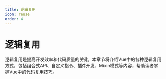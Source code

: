 ```yaml
---
title: 逻辑复用
icon: reuse
order: 4
---
```


# 逻辑复用

逻辑复用是提高开发效率和代码质量的关键。本章节将介绍Vue中的各种逻辑复用方式，包括组合式API、自定义指令、插件开发、Mixin模式等内容，帮助读者掌握Vue中的代码复用技巧。
